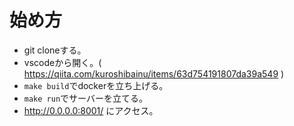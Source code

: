 # 始め方
 - git cloneする。
 - vscodeから開く。( https://qiita.com/kuroshibainu/items/63d754191807da39a549 )
 - `make build`でdockerを立ち上げる。
 - `make run`でサーバーを立てる。
 - http://0.0.0.0:8001/ にアクセス。